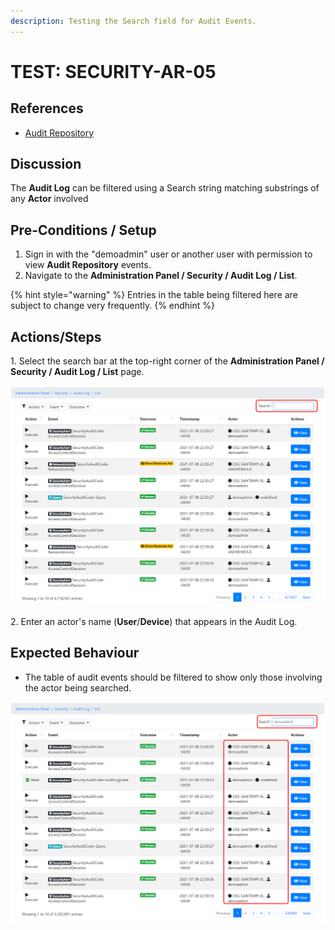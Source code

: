 ```yaml
---
description: Testing the Search field for Audit Events.
---
```


# TEST: SECURITY-AR-05

## References

* [Audit Repository](../../../../../../operations/system-administration/security-administration/audit-repository.md)

## Discussion

The **Audit Log** can be filtered using a Search string matching substrings of any **Actor** involved

## Pre-Conditions / Setup

1. Sign in with the "demoadmin" user or another user with permission to view **Audit Repository** events.
2. Navigate to the **Administration Panel / Security / Audit Log / List**.&#x20;

{% hint style="warning" %}
Entries in the table being filtered here are subject to change very frequently.
{% endhint %}

## Actions/Steps

1\. Select the search bar at the top-right corner of the **Administration Panel / Security / Audit Log / List** page.

![](<../../../../../../.gitbook/assets/image (385).png>)

2\. Enter an actor's name (**User**/**Device**) that appears in the Audit Log.

## Expected Behaviour

* The table of audit events should be filtered to show only those involving the actor being searched.

![](<../../../../../../.gitbook/assets/image (366).png>)
